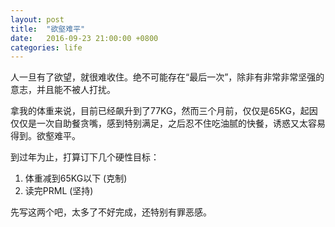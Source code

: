 ```yaml
---
layout: post
title:  "欲壑难平"
date:   2016-09-23 21:00:00 +0800
categories: life
---
```


人一旦有了欲望，就很难收住。绝不可能存在“最后一次”，除非有非常非常坚强的意志，并且能不被人打扰。

拿我的体重来说，目前已经飙升到了77KG，然而三个月前，仅仅是65KG，起因仅仅是一次自助餐贪嘴，感到特别满足，之后忍不住吃油腻的快餐，诱惑又太容易得到。欲壑难平。

到过年为止，打算订下几个硬性目标：

1. 体重减到65KG以下 (克制)
2. 读完PRML (坚持)

先写这两个吧，太多了不好完成，还特别有罪恶感。